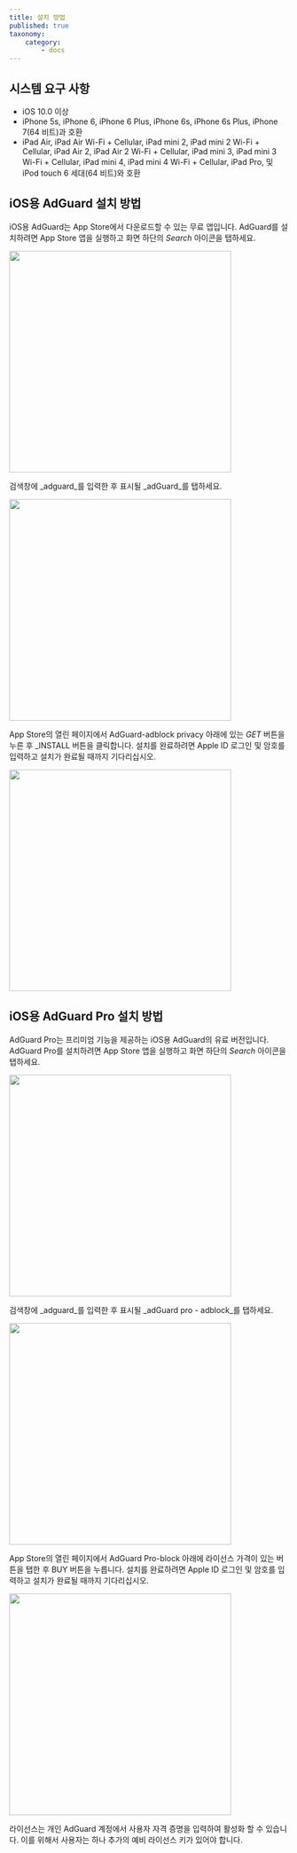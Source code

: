 ```yaml
---
title: 설치 방법
published: true
taxonomy:
    category:
        - docs
---
```

## 시스템 요구 사항
* iOS 10.0 이상
* iPhone 5s, iPhone 6, iPhone 6 Plus, iPhone 6s, iPhone 6s Plus, iPhone 7(64 비트)과 호환
* iPad Air, iPad Air Wi-Fi + Cellular, iPad mini 2, iPad mini 2 Wi-Fi + Cellular, iPad Air 2, iPad Air 2 Wi-Fi + Cellular, iPad mini 3, iPad mini 3 Wi-Fi + Cellular, iPad mini 4, iPad mini 4 Wi-Fi + Cellular, iPad Pro, 및 iPod touch 6 세대(64 비트)와 호환

## iOS용 AdGuard 설치 방법
iOS용 AdGuard는 App Store에서 다운로드할 수 있는 무료 앱입니다. AdGuard를 설치하려면 App Store 앱을 실행하고 화면 하단의 _Search_ 아이콘을 탭하세요.

<img src="https://cdn.adguard.com/public/Adguard/kb/installation/iOS/en/1.png" width="400" />

검색창에 _adguard_를 입력한 후 표시될 _adGuard_를 탭하세요.

<img src="https://cdn.adguard.com/public/Adguard/kb/installation/iOS/en/2.png" width="400" />

App Store의 열린 페이지에서 AdGuard-adblock privacy 아래에 있는 _GET_ 버튼을 누른 후 _INSTALL 버튼을 클릭합니다. 설치를 완료하려면 Apple ID 로그인 및 암호를 입력하고 설치가 완료될 때까지 기다리십시오.
 
<img src="https://cdn.adguard.com/public/Adguard/kb/installation/iOS/en/3.png" width="400" />

## iOS용 AdGuard Pro 설치 방법
AdGuard Pro는 프리미엄 기능을 제공하는 iOS용 AdGuard의 유료 버전입니다. AdGuard Pro를 설치하려면 App Store 앱을 실행하고 화면 하단의 _Search_ 아이콘을 탭하세요.


<img src="https://cdn.adguard.com/public/Adguard/kb/installation/iOS/en/1.png" width="400" />

검색창에 _adguard_를 입력한 후 표시될 _adGuard pro - adblock_를 탭하세요.

<img src="https://cdn.adguard.com/public/Adguard/kb/installation/iOS/en/2.png" width="400" />

App Store의 열린 페이지에서 AdGuard Pro-block 아래에 라이선스 가격이 있는 버튼을 탭한 후 BUY 버튼을 누릅니다. 설치를 완료하려면 Apple ID 로그인 및 암호를 입력하고 설치가 완료될 때까지 기다리십시오.

<img src="https://cdn.adguard.com/public/Adguard/kb/installation/iOS/en/3.png" width="400" />

라이선스는 개인 AdGuard 계정에서 사용자 자격 증명을 입력하여 활성화 할 수 있습니다. 이를 위해서 사용자는 하나 추가의 예비 라이선스 키가 있어야 합니다. 
